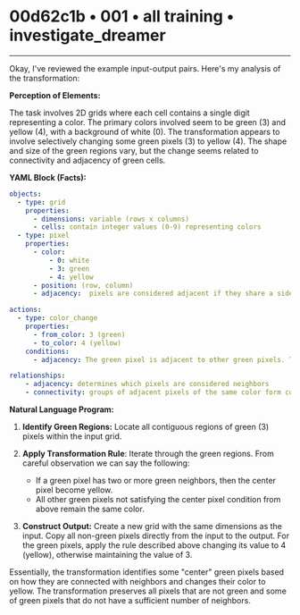 # 00d62c1b • 001 • all training • investigate_dreamer

---
Okay, I've reviewed the example input-output pairs. Here's my analysis of the transformation:

**Perception of Elements:**

The task involves 2D grids where each cell contains a single digit representing a color. The primary colors involved seem to be green (3) and yellow (4), with a background of white (0). The transformation appears to involve selectively changing some green pixels (3) to yellow (4). The shape and size of the green regions vary, but the change seems related to connectivity and adjacency of green cells.

**YAML Block (Facts):**



```yaml
objects:
  - type: grid
    properties:
      - dimensions: variable (rows x columns)
      - cells: contain integer values (0-9) representing colors
  - type: pixel
    properties:
      - color:
          - 0: white
          - 3: green
          - 4: yellow
      - position: (row, column)
      - adjacency:  pixels are considered adjacent if they share a side (not diagonal)

actions:
  - type: color_change
    properties:
      - from_color: 3 (green)
      - to_color: 4 (yellow)
    conditions:
      - adjacency: The green pixel is adjacent to other green pixels. The extent and logic of the transformation needs further clarification.

relationships:
    - adjacency: determines which pixels are considered neighbors
    - connectivity: groups of adjacent pixels of the same color form connected regions or shapes.

```



**Natural Language Program:**

1.  **Identify Green Regions:** Locate all contiguous regions of green (3) pixels within the input grid.

2.  **Apply Transformation Rule**: Iterate through the green regions. From careful observation we can say the following:
    *   If a green pixel has two or more green neighbors, then the center pixel become yellow.
    *  All other green pixels not satisfying the center pixel condition from above remain the same color.

3.  **Construct Output:** Create a new grid with the same dimensions as the input. Copy all non-green pixels directly from the input to the output. For the green pixels, apply the rule described above changing its value to 4 (yellow), otherwise maintaining the value of 3.

Essentially, the transformation identifies some "center" green pixels based on how they are connected with neighbors and changes their color to yellow. The transformation preserves all pixels that are not green and some of green pixels that do not have a sufficient number of neighbors.

